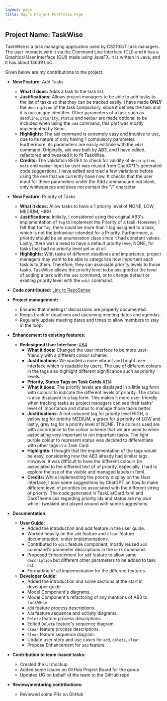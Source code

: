 ```yaml
---
layout: page
title: May's Project Portfolio Page
---
```


## Project Name: TaskWise
TaskWise is a task managing application used by CS2103/T task managers.
The user interacts with it via the Command Line Interface (CLI) and it has a Graphical User
Interface (GUI) made using JavaFX. It is written in Java, and it has about 13639 LoC.

Given below are my contributions to the project.

* **New Feature:** Add Tasks
  * **What it does:** Adds a task to the task list.
  * **Justifications:** Allows project managers to be able to add tasks to the list of tasks so that they can
    be tracked easily. I have made **ONLY** the `description` of the task compulsory, since it
    defines the task and it is our unique identifier. Other parameters of a task such as `deadline`, `priority`,
    `status` and `member` are made optional to be included when using the `add` command, this part was mostly
    implemented by Sean.
  * **Highlights:** The `add` command is extremely easy and intuitive to use, due to its nature of only having 1
    compulsory parameter. Furthermore, its parameters are easily editable with the `edit` command. Originally, `add` was
    built by AB3, and I have edited, refactored and tweaked it to fit TaskWise.
  * **Credits:** The validation REGEX to check for validity of `description`, `note` and `member` input by user 
    was reused from ChatGPT's generated code suggestions. I have edited and tried a few variations before using the one that we
    currently have now. It checks that the user input for these parameters under the Add command are not blank, only
    whitespaces and does not contain the "/" character.

* **New Feature:** Priority of Tasks
  * **What it does:** Allow tasks to have a 1 priority level of NONE, LOW, MEDIUM, HIGH.
  * **Justifications:** Initially, I considered using the original AB3's implementation of `Tag` to implement the Priority
    of a task. However, I felt that for `Tag`, there could be more than 1 tag assigned to a task, which is not the
    behaviour intended for a Priority. Furthermore, a priority should be an enumeration class since it had constant
    values. Lastly, there was a need to have a default priority leve, NONE, for tasks that had no priority level yet
    or at all. 
  * **Highlights:** With tasks of different deadlines and importance, project managers may want to be able to
    categorize how important each task is to them. Therefore, they can associate priority levels to those tasks.
    TaskWise allows the priority level to be assigned at the level of adding a task with the `add` command, or to change
    default or existing priority level with the `edit` command.

* **Code contributed:** [Link to RepoSense](https://nus-cs2103-ay2324s1.github.io/tp-dashboard/?search=maypfv&sort=groupTitle&sortWithin=title&timeframe=commit&mergegroup=&groupSelect=groupByRepos&breakdown=true&checkedFileTypes=docs~functional-code~test-code&since=2023-09-22&tabOpen=true&tabType=authorship&tabAuthor=maypfv&tabRepo=AY2324S1-CS2103T-T17-1%2Ftp%5Bmaster%5D&authorshipIsMergeGroup=false&authorshipFileTypes=docs~functional-code~test-code&authorshipIsBinaryFileTypeChecked=false&authorshipIsIgnoredFilesChecked=false)

* **Project management:** 
  * Ensures that meetings' discussions are properly documented.
  * Keeps track of deadlines and upcoming meeting dates and agendas.
  * Regularly update meeting dates and times to allow members to stay in the loop.

* **Enhancement to existing features:**
  * **Redesigned User Interface**: [#64](https://github.com/AY2324S1-CS2103T-T17-1/tp/pull/64)
    * **What it does:** Changed the user interface to be more user-friendly with a different colour scheme.
    * **Justifications:** We wanted a more vibrant and bright user interface which is readable by users. The use of different 
      colours in the tags also highlight different significance such as priority levels.
    * **Priority, Status Tags on Task Cards** [#114](https://github.com/AY2324S1-CS2103T-T17-1/tp/pull/114)
    * **What it does:** The priority levels are displayed in a little tag form with colours to indicate the different levels
      of priority. The status is also displayed in a tag form. This makes it more user-friendly when tracking tasks as
      project managers can see their tasks' level of importance and status to  manage those tasks better.
    * **Justifications:** A red coloured tag for priority level HIGH, a yellow tag for priority MEDIUM, a green for a
      priority of LOW and lastly, grey tag for a priority level of NONE. The colours used are with accordance to the
      colour scheme that we are used to when associating very important to not important tasks. The light purple colour
      to represent status was decided to differentiate with other tags in a Task Card.
    * **Highlights:** I thought that the implementation of the tags would be easy, considering how the AB3 already had
      similar tags. However, it was difficult to have the different colours be associated to the different text of
      of priority, especially. I had to explore the use of the visible and managed labels in fxml.
    * **Credits:** While implementing the priority display on the User Interface, I took some suggestions by ChatGPT on
      how to make different level of priorities be associated with the different string of priority. The code generated
      in TaskListCard.fxml and DarkTheme.css regarding priority ids and status are my own while I tweaked and played
      around with some suggestions. 

* **Documentation:**
  * **User Guide:** 
    * Added the introduction and add feature in the user guide.
    * Worked heavily on the `add` feature and `clear` feature documentation, under implementations.
    * Contributed to `edit` feature component, mostly reused `add` command's parameter descriptions in the `edit`
      command.
    * Proposed Enhancement for `add` feature to allow same `description` but different other parameters to be added to
      task list.
    * Formatting of all implementation for the different features.
  * **Developer Guide:** 
    * Added the introduction and some sections at the start in developer guide.
    * Model Component's diagrams.
    * Model Component's refactoring of any mentions of AB3 to TaskWise.
    * `Add` feature process descriptions.
    * `Add` feature sequence and activity diagrams.
    * `Delete` feature process descriptions.
    * Edited `Delete` feature's sequence diagram.
    * `Clear` feature process descriptions.
    * `Clear` feature sequence diagram.
    * Update user story and use cases for `add`, `delete`, `clear`. 
    * Propose Enhancement for `add` feature. 
* **Contribution to team-based tasks:** 
  * Created the UI mockup
  * Added some issues on GitHub Project Board for the group
  * Updated UG on behalf of the team to the GitHub repo
* **Review/mentoring contributions:**   
  * Reviewed some PRs on GitHub

